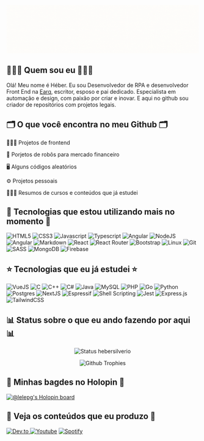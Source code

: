 ![Boas vindas ao meu Github](imagens/capa.gif)

## 👨🏼‍💻 Quem sou eu 👨🏼‍💻

Olá! Meu nome é Héber. Eu sou Desenvolvedor de RPA e desenvolvedor Front End na [Earq](https://earqconsultoria.com.br/), escritor, esposo e pai dedicado. Especialista em automação e design, com paixão por criar e inovar. E aqui no github sou criador de repositórios com projetos legais.

## 🗂️ O que você encontra no meu Github 🗂️

👨🏼‍💻 Projetos de frontend

🤖 Porjetos de robôs para mercado financeiro

🖥️ Alguns códigos aleatórios

⚙️ Projetos pessoais

👨🏼‍💻 Resumos de cursos e conteúdos que já estudei

## 🌟 Tecnologias que estou utilizando mais no momento 🌟

![HTML5](https://img.shields.io/badge/HTML5-E34F26?style=for-the-badge&logo=html5&logoColor=white)
![CSS3](https://img.shields.io/badge/CSS3-1572B6?style=for-the-badge&logo=css3&logoColor=white)
![Javascript](https://img.shields.io/badge/JavaScript-323330?style=for-the-badge&logo=javascript&logoColor=F7DF1E)
![Typescript](https://img.shields.io/badge/TypeScript-007ACC?style=for-the-badge&logo=typescript&logoColor=white)
![Angular](https://img.shields.io/badge/Angular-DD0031?style=for-the-badge&logo=angular&logoColor=white)
![NodeJS](https://img.shields.io/badge/Node.js-43853D?style=for-the-badge&logo=node.js&logoColor=white)
![Angular](https://img.shields.io/badge/Angular-00979D?style=for-the-badge&logo=Angular&logoColor=white)
![Markdown](https://img.shields.io/badge/Markdown-000000?style=for-the-badge&logo=markdown&logoColor=white)
![React](https://img.shields.io/badge/React-20232A?style=for-the-badge&logo=react&logoColor=61DAFB)
![React Router](https://img.shields.io/badge/React_Router-CA4245?style=for-the-badge&logo=react-router&logoColor=white)
![Bootstrap](https://img.shields.io/badge/Bootstrap-563D7C?style=for-the-badge&logo=bootstrap&logoColor=white)
![Linux](https://img.shields.io/badge/Linux-FCC644?style=for-the-badge&logo=linux&logoColor=black)
![Git](https://img.shields.io/badge/GIT-E44C30?style=for-the-badge&logo=git&logoColor=white)
![SASS](https://img.shields.io/badge/SASS-hotpink.svg?style=for-the-badge&logo=SASS&logoColor=white)
![MongoDB](https://img.shields.io/badge/MongoDB-%234ea94b.svg?style=for-the-badge&logo=mongodb&logoColor=white)
![Firebase](https://img.shields.io/badge/firebase-%23039BE5.svg?logo=firebase&style=for-the-badge)

## ⭐ Tecnologias que eu já estudei ⭐

![VueJS](https://img.shields.io/badge/Vue.js-35495E?style=for-the-badge&logo=vue.js&logoColor=4FC08D)
![C](https://img.shields.io/badge/C-00599C?style=for-the-badge&logo=c&logoColor=white)
![C++](https://img.shields.io/badge/C%2B%2B-00599C?style=for-the-badge&logo=c%2B%2B&logoColor=white)
![C#](https://img.shields.io/badge/C%23-239120?style=for-the-badge&logo=c-sharp&logoColor=white)
![Java](https://img.shields.io/badge/Java-ED8B00?style=for-the-badge&logo=java&logoColor=white)
![MySQL](https://img.shields.io/badge/MySQL-FFC500?style=for-the-badge&logo=mysql&logoColor=black)
![PHP](https://img.shields.io/badge/PHP-777BB4?style=for-the-badge&logo=php&logoColor=white)
![Go](https://img.shields.io/badge/Go-00ADD8?style=for-the-badge&logo=go&logoColor=white)
![Python](https://img.shields.io/badge/Python-3776AB?style=for-the-badge&logo=python&logoColor=white)
![Postgres](https://img.shields.io/badge/PostgreSQL-316192?style=for-the-badge&logo=postgresql&logoColor=white)
![NextJS](https://img.shields.io/badge/next.js-000000?style=for-the-badge&logo=nextdotjs&logoColor=white)
![Espressif](https://img.shields.io/badge/espressif-E7352C?style=for-the-badge&logo=espressif&logoColor=white)
![Shell Scripting](https://img.shields.io/badge/Shell_Script-121011?style=for-the-badge&logo=gnu-bash&logoColor=white)
![Jest](https://img.shields.io/badge/-jest-%23C21325?logo=jest&logoColor=white&style=for-the-badge)
![Express.js](https://img.shields.io/badge/express.js-%23404d59.svg?logo=express&logoColor=%2361DAFB&style=for-the-badge)
![TailwindCSS](https://img.shields.io/badge/Tailwind_CSS-38B2AC?style=for-the-badge&logo=tailwind-css&logoColor=white)

## 📊 Status sobre o que eu ando fazendo por aqui 📊

<div align = "center">
 
![Status hebersilverio](http://github-profile-summary-cards.vercel.app/api/cards/stats?username=hebersilverio&theme=nord_dark) 
 
![Github Trophies](https://github-profile-trophy.vercel.app/?username=hebersilverio&theme=nord&column=6&row=1&margin-w=10)
 
</div>

## 🦖 Minhas bagdes no Holopin 🦖

[![@lelepg's Holopin board](https://holopin.me/lelepg)](https://holopin.io/@lelepg)

## 💎 Veja os conteúdos que eu produzo 💎

[![Dev.to](https://img.shields.io/badge/dev.to-0A0A0A?style=for-the-badge&logo=devdotto&logoColor=white) ](https://dev.to/lelepg)
[![Youtube](https://img.shields.io/badge/YouTube-FF0000?style=for-the-badge&logo=youtube&logoColor=white)](https://www.youtube.com/channel/UCcMcmtNSSQECjKsJA1XH5MQ)
[![Spotify](https://img.shields.io/badge/Spotify-1ED760?&style=for-the-badge&logo=spotify&logoColor=white)](https://open.spotify.com/show/5C1LL8H7iFCmUCoEmGJkd5)
